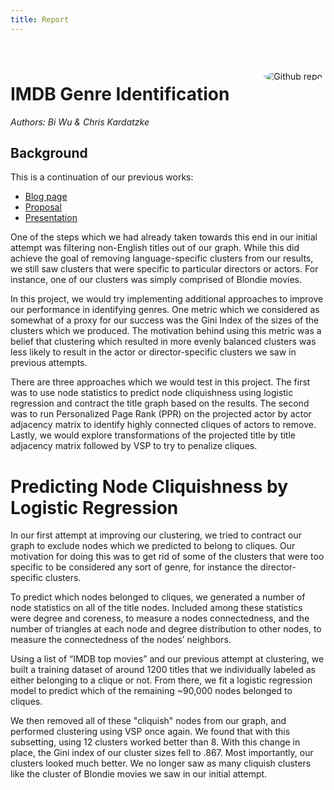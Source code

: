 ```yaml
---
title: Report
---
```


<style>
.plots{
  max-width: 80%;
  text-align: center;
  margin-top: 15px !important;
}
pre{
    white-space: pre-wrap;      /* Since CSS 2.1 */
    white-space: -moz-pre-wrap; /* Mozilla, since 1999 */
    white-space: -pre-wrap;     /* Opera 4-6 */
    white-space: -o-pre-wrap;   /* Opera 7 */
    word-wrap: break-word;      /* Internet Explorer 5.5+ */
    margin: 40px 0 !important;
}
</style>

<img src="../assets/img/icon.png" style="max-width:20%;min-width:40px;float:right;border-radius:50%;margin:5px;" alt="Github repo" />

# IMDB Genre Identification

_Authors: Bi Wu & Chris Kardatzke_

## Background

This is a continuation of our previous works:

 - [Blog page](../)
 - [Proposal](../proposal)
 - [Presentation](../presentation.pdf)



One of the steps which we had already taken towards this end in our initial attempt was filtering non-English titles out of our graph. While this did achieve the goal of removing language-specific clusters from our results, we still saw clusters that were specific to particular directors or actors. For instance, one of our clusters was simply comprised of Blondie movies.

In this project, we would try implementing additional approaches to improve our performance in identifying genres. One metric which we considered as somewhat of a proxy for our success was the Gini Index of the sizes of the clusters which we produced. The motivation behind using this metric was a belief that clustering which resulted in more evenly balanced clusters was less likely to result in the actor or director-specific clusters we saw in previous attempts.

There are three approaches which we would test in this project. The first was to use node statistics to predict node cliquishness using logistic regression and contract the title graph based on the results. The second was to run Personalized Page Rank (PPR) on the projected actor by actor adjacency matrix to identify highly connected cliques of actors to remove. Lastly, we would explore transformations of the projected title by title adjacency matrix followed by VSP to try to penalize cliques.

# Predicting Node Cliquishness by Logistic Regression

In our first attempt at improving our clustering, we tried to contract our graph to exclude nodes which we predicted to belong to cliques. Our motivation for doing this was to get rid of some of the clusters that were too specific to be considered any sort of genre, for instance the director-specific clusters.

To predict which nodes belonged to cliques, we generated a number of node statistics on all of the title nodes. Included among these statistics were degree and coreness, to measure a nodes connectedness, and the number of triangles at each node and degree distribution to other nodes, to measure the connectedness of the nodes’ neighbors.

Using a list of “IMDB top movies” and our previous attempt at clustering, we built a training dataset of around 1200 titles that we individually labeled as either belonging to a clique or not. From there, we fit a logistic regression model to predict which of the remaining ~90,000 nodes belonged to cliques.

We then removed all of these "cliquish" nodes from our graph, and performed clustering using VSP once again. We found that with this subsetting, using 12 clusters worked better than 8. With this change in place, the Gini index of our cluster sizes fell to .867. Most importantly, our clusters looked much better. We no longer saw as many cliquish clusters like the cluster of Blondie movies we saw in our initial attempt.


